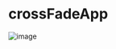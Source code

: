 # crossFadeApp
![image](https://user-images.githubusercontent.com/82873895/163339002-3e0b0199-e420-4b02-8e04-681187ef959c.png)
